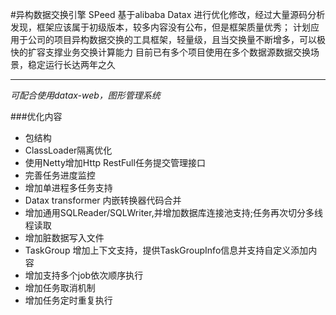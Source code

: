 #异构数据交换引擎 SPeed
基于alibaba Datax 进行优化修改，经过大量源码分析发现，框架应该属于初级版本，较多内容没有公布，但是框架质量优秀；
计划应用于公司的项目异构数据交换的工具框架，轻量级，且当交换量不断增多，可以极快的扩容支撑业务交换计算能力
目前已有多个项目使用在多个数据源数据交换场景，稳定运行长达两年之久

***

*可配合使用datax-web，图形管理系统*

###优化内容

* 包结构
* ClassLoader隔离优化
* 使用Netty增加Http RestFull任务提交管理接口
* 完善任务进度监控
* 增加单进程多任务支持
* Datax transformer 内嵌转换器代码合并
* 增加通用SQLReader/SQLWriter,并增加数据库连接池支持;任务再次切分多线程读取
* 增加脏数据写入文件
* TaskGroup 增加上下文支持，提供TaskGroupInfo信息并支持自定义添加内容
* 增加支持多个job依次顺序执行
* 增加任务取消机制
* 增加任务定时重复执行
